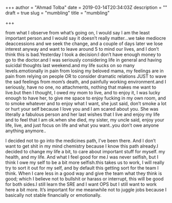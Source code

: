 +++
author = "Ahmad Tolba"
date = 2019-03-14T20:34:03Z
description = ""
draft = true
slug = "mumbling"
title = "mumbling"

+++


from what I observe from what’s going on, I would say I am the least important person.and I would say it doesn’t really matter…we take mediocre deaccessions and we seek the change, and a couple of days later we lose interest anyway and want to leave around 5 to mind our lives, and I don’t think this is bad.Yesterday I took a decision:I don’t have enough money to go to the doctor.and I was seriously considering life in general and having suicidal thoughts last weekend.and my life sucks on so many levels.emotionally in pain from losing my beloved mama, my feelings are in pain from relying on people OR to consider dramatic relations JUST to wave the sad feelings from mom’s death, and painfully working environment.and I seriously, have no one, no attachments, nothing that makes me want to live.but then I thought, I owed my mom to live, and to enjoy it, I was lucky enough to have her, to give me space to enjoy fucking in my own room, and to smoke whatever and to enjoy what I want, she just said, don’t smoke a lot or hurt your self because I love you and I am scared about you. She was literally a fabulous person and her last wishes that I live and enjoy my life and to feel that I am ok.when she died, my sister, my uncle said, enjoy your life, live, and just focus on life and what you want..you don’t owe anyone anything anymore..

I decided not to go into the medicines path, I’ve been there. And I don’t want to get shit in my mind chemistry because I know this path already.I decided to change my life a bit, to care about important stuff for myself. my health, and my life. And what I feel good for me.I was never selfish, but I think I owe my self to be a bit more selfish.this takes us to work, I will really try to sort it out for my self, and by default this getting sort for the team I think. When I care less in a good way and give the team what they think is good; which I believe not to bullshit or harass or interrupt, this will be good for both sides.I still learn the SRE and I want OPS but I still want to work here a bit more. It’s important for me meanwhile not to juggle jobs because I basically not stable financially or emotionally.

